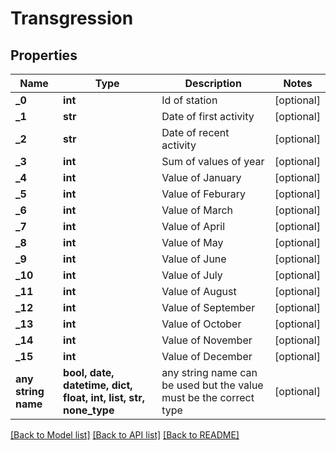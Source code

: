 # Transgression


## Properties
Name | Type | Description | Notes
------------ | ------------- | ------------- | -------------
**_0** | **int** | Id of station | [optional] 
**_1** | **str** | Date of first activity | [optional] 
**_2** | **str** | Date of recent activity | [optional] 
**_3** | **int** | Sum of values of year | [optional] 
**_4** | **int** | Value of January | [optional] 
**_5** | **int** | Value of Feburary | [optional] 
**_6** | **int** | Value of March | [optional] 
**_7** | **int** | Value of April | [optional] 
**_8** | **int** | Value of May | [optional] 
**_9** | **int** | Value of June | [optional] 
**_10** | **int** | Value of July | [optional] 
**_11** | **int** | Value of August | [optional] 
**_12** | **int** | Value of September | [optional] 
**_13** | **int** | Value of October | [optional] 
**_14** | **int** | Value of November | [optional] 
**_15** | **int** | Value of December | [optional] 
**any string name** | **bool, date, datetime, dict, float, int, list, str, none_type** | any string name can be used but the value must be the correct type | [optional]

[[Back to Model list]](../README.md#documentation-for-models) [[Back to API list]](../README.md#documentation-for-api-endpoints) [[Back to README]](../README.md)


